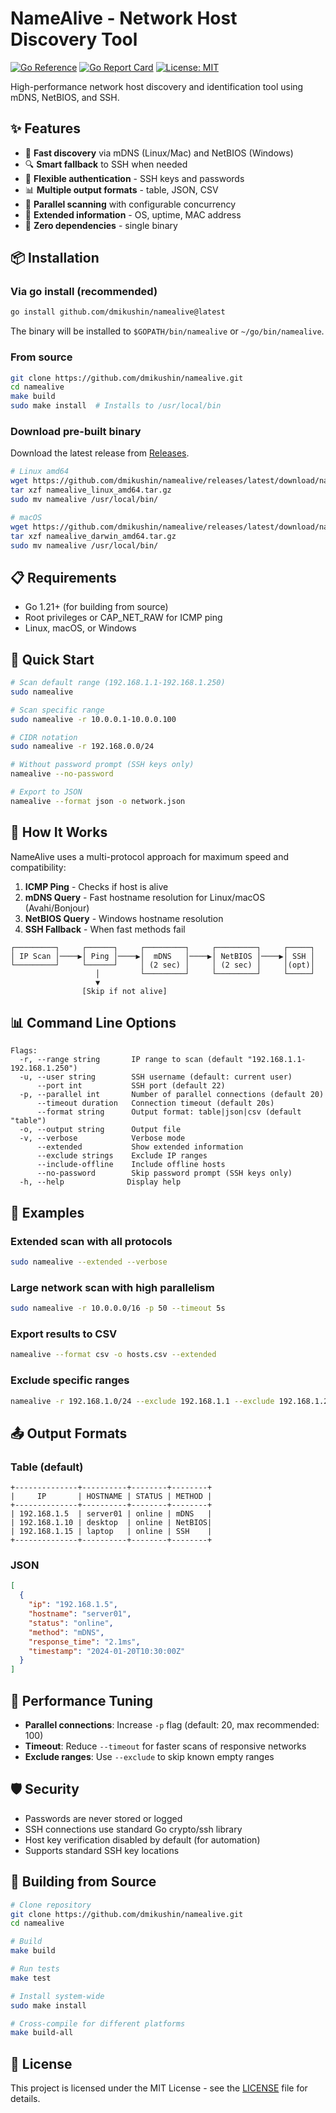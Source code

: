 # NameAlive - Network Host Discovery Tool

[![Go Reference](https://pkg.go.dev/badge/github.com/dmikushin/namealive.svg)](https://pkg.go.dev/github.com/dmikushin/namealive)
[![Go Report Card](https://goreportcard.com/badge/github.com/dmikushin/namealive)](https://goreportcard.com/report/github.com/dmikushin/namealive)
[![License: MIT](https://img.shields.io/badge/License-MIT-yellow.svg)](https://opensource.org/licenses/MIT)

High-performance network host discovery and identification tool using mDNS, NetBIOS, and SSH.

## ✨ Features

- 🚀 **Fast discovery** via mDNS (Linux/Mac) and NetBIOS (Windows)
- 🔍 **Smart fallback** to SSH when needed
- 🔑 **Flexible authentication** - SSH keys and passwords
- 📊 **Multiple output formats** - table, JSON, CSV
- 🎯 **Parallel scanning** with configurable concurrency
- 📝 **Extended information** - OS, uptime, MAC address
- 🔧 **Zero dependencies** - single binary

## 📦 Installation

### Via go install (recommended)

```bash
go install github.com/dmikushin/namealive@latest
```

The binary will be installed to `$GOPATH/bin/namealive` or `~/go/bin/namealive`.

### From source

```bash
git clone https://github.com/dmikushin/namealive.git
cd namealive
make build
sudo make install  # Installs to /usr/local/bin
```

### Download pre-built binary

Download the latest release from [Releases](https://github.com/dmikushin/namealive/releases).

```bash
# Linux amd64
wget https://github.com/dmikushin/namealive/releases/latest/download/namealive_linux_amd64.tar.gz
tar xzf namealive_linux_amd64.tar.gz
sudo mv namealive /usr/local/bin/

# macOS
wget https://github.com/dmikushin/namealive/releases/latest/download/namealive_darwin_amd64.tar.gz
tar xzf namealive_darwin_amd64.tar.gz
sudo mv namealive /usr/local/bin/
```

## 📋 Requirements

- Go 1.21+ (for building from source)
- Root privileges or CAP_NET_RAW for ICMP ping
- Linux, macOS, or Windows

## 🚀 Quick Start

```bash
# Scan default range (192.168.1.1-192.168.1.250)
sudo namealive

# Scan specific range
sudo namealive -r 10.0.0.1-10.0.0.100

# CIDR notation
sudo namealive -r 192.168.0.0/24

# Without password prompt (SSH keys only)
namealive --no-password

# Export to JSON
namealive --format json -o network.json
```

## 🎯 How It Works

NameAlive uses a multi-protocol approach for maximum speed and compatibility:

1. **ICMP Ping** - Checks if host is alive
2. **mDNS Query** - Fast hostname resolution for Linux/macOS (Avahi/Bonjour)
3. **NetBIOS Query** - Windows hostname resolution
4. **SSH Fallback** - When fast methods fail

```
┌─────────┐     ┌──────┐     ┌─────────┐     ┌─────────┐     ┌─────┐
│ IP Scan │────▶│ Ping │────▶│  mDNS   │────▶│ NetBIOS │────▶│ SSH │
└─────────┘     └──────┘     │ (2 sec) │     │ (2 sec) │     │(opt)│
                   │         └─────────┘     └─────────┘     └─────┘
                   ▼
                [Skip if not alive]
```

## 📊 Command Line Options

```
Flags:
  -r, --range string       IP range to scan (default "192.168.1.1-192.168.1.250")
  -u, --user string        SSH username (default: current user)
      --port int           SSH port (default 22)
  -p, --parallel int       Number of parallel connections (default 20)
      --timeout duration   Connection timeout (default 20s)
      --format string      Output format: table|json|csv (default "table")
  -o, --output string      Output file
  -v, --verbose            Verbose mode
      --extended           Show extended information
      --exclude strings    Exclude IP ranges
      --include-offline    Include offline hosts
      --no-password        Skip password prompt (SSH keys only)
  -h, --help              Display help
```

## 📖 Examples

### Extended scan with all protocols

```bash
sudo namealive --extended --verbose
```

### Large network scan with high parallelism

```bash
sudo namealive -r 10.0.0.0/16 -p 50 --timeout 5s
```

### Export results to CSV

```bash
namealive --format csv -o hosts.csv --extended
```

### Exclude specific ranges

```bash
namealive -r 192.168.1.0/24 --exclude 192.168.1.1 --exclude 192.168.1.254
```

## 📤 Output Formats

### Table (default)

```
+--------------+----------+--------+--------+
|     IP       | HOSTNAME | STATUS | METHOD |
+--------------+----------+--------+--------+
| 192.168.1.5  | server01 | online | mDNS   |
| 192.168.1.10 | desktop  | online | NetBIOS|
| 192.168.1.15 | laptop   | online | SSH    |
+--------------+----------+--------+--------+
```

### JSON

```json
[
  {
    "ip": "192.168.1.5",
    "hostname": "server01",
    "status": "online",
    "method": "mDNS",
    "response_time": "2.1ms",
    "timestamp": "2024-01-20T10:30:00Z"
  }
]
```

## 🔧 Performance Tuning

- **Parallel connections**: Increase `-p` flag (default: 20, max recommended: 100)
- **Timeout**: Reduce `--timeout` for faster scans of responsive networks
- **Exclude ranges**: Use `--exclude` to skip known empty ranges

## 🛡️ Security

- Passwords are never stored or logged
- SSH connections use standard Go crypto/ssh library
- Host key verification disabled by default (for automation)
- Supports standard SSH key locations

## 📝 Building from Source

```bash
# Clone repository
git clone https://github.com/dmikushin/namealive.git
cd namealive

# Build
make build

# Run tests
make test

# Install system-wide
sudo make install

# Cross-compile for different platforms
make build-all
```

## 📄 License

This project is licensed under the MIT License - see the [LICENSE](LICENSE) file for details.

